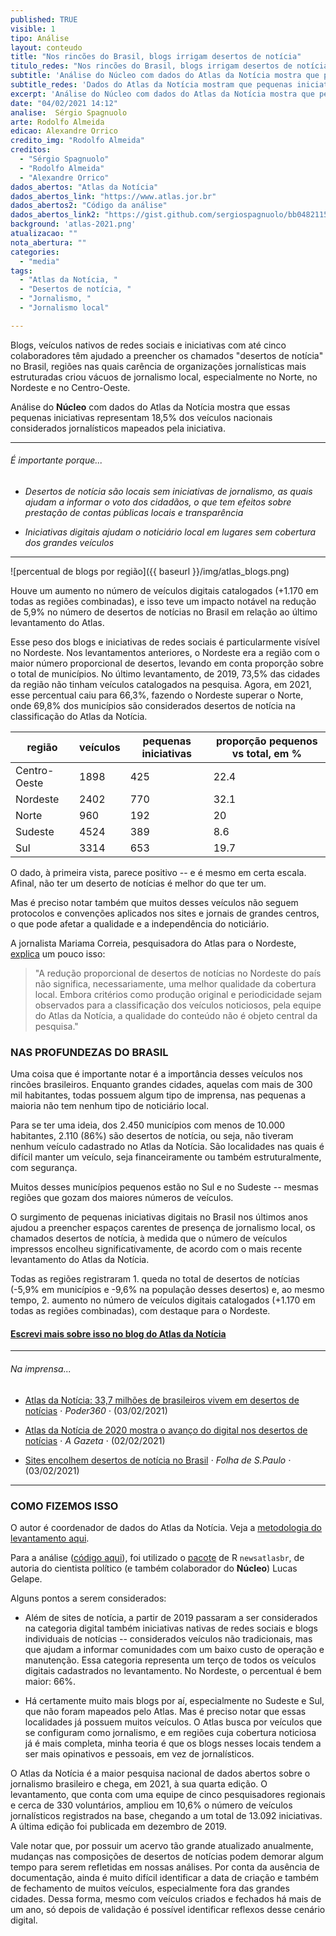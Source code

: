 ```yaml
---
published: TRUE
visible: 1
tipo: Análise
layout: conteudo
title: "Nos rincões do Brasil, blogs irrigam desertos de notícia"
titulo_redes: "Nos rincões do Brasil, blogs irrigam desertos de notícia"
subtitle: 'Análise do Núcleo com dados do Atlas da Notícia mostra que pequenas iniciativas representam 18,5% dos veículos jornalísticos mapeados pela iniciativa.'
subtitle_redes: 'Dados do Atlas da Notícia mostram que pequenas iniciativas representam 18,5% do jornalísticos mapeados pela iniciativa'
excerpt: 'Análise do Núcleo com dados do Atlas da Notícia mostra que pequenas iniciativas representam 18,5% dos veículos jornalísticos mapeados pela iniciativa.'
date: "04/02/2021 14:12"
analise:  Sérgio Spagnuolo
arte: Rodolfo Almeida
edicao: Alexandre Orrico
credito_img: "Rodolfo Almeida"
creditos:
  - "Sérgio Spagnuolo"
  - "Rodolfo Almeida"
  - "Alexandre Orrico"
dados_abertos: "Atlas da Notícia"
dados_abertos_link: "https://www.atlas.jor.br"
dados_abertos2: "Código da análise"
dados_abertos_link2: "https://gist.github.com/sergiospagnuolo/bb04821154646e78ccb097ea4fc3bb4a"
background: 'atlas-2021.png'
atualizacao: ""
nota_abertura: ""
categories:
  - "media"
tags:
  - "Atlas da Notícia, "
  - "Desertos de notícia, "
  - "Jornalismo, "
  - "Jornalismo local"

---
```


Blogs, veículos nativos de redes sociais e iniciativas com até cinco colaboradores têm ajudado a preencher os chamados "desertos de notícia" no Brasil, regiões nas quais carência de organizações jornalísticas mais estruturadas criou vácuos de jornalismo local, especialmente no Norte, no Nordeste e no Centro-Oeste.

Análise do **Núcleo** com dados do Atlas da Notícia mostra que essas pequenas iniciativas representam 18,5% dos veículos nacionais considerados jornalísticos mapeados pela iniciativa.

---

###### É importante porque...

- *Desertos de notícia são locais sem iniciativas de jornalismo, as quais ajudam a informar o voto dos cidadãos, o que tem efeitos sobre prestação de contas públicas locais e transparência*

- *Iniciativas digitais ajudam o noticiário local em lugares sem cobertura dos grandes veículos*


---

![percentual de blogs por região]({{ baseurl }}/img/atlas_blogs.png)

Houve um aumento no número de veículos digitais catalogados (+1.170 em todas as regiões combinadas), e isso teve um impacto notável na redução de 5,9% no número de desertos de notícias no Brasil em relação ao último levantamento do Atlas.

Esse peso dos blogs e iniciativas de redes sociais é particularmente visível no Nordeste. Nos levantamentos anteriores, o Nordeste era a região com o maior número proporcional de desertos, levando em conta proporção sobre o total de municípios. No último levantamento, de 2019, 73,5% das cidades da região não tinham veículos catalogados na pesquisa. Agora, em 2021, esse percentual caiu para 66,3%, fazendo o Nordeste superar o Norte, onde 69,8% dos municípios são considerados desertos de notícia na classificação do Atlas da Notícia.

| região       | veículos | pequenas iniciativas | proporção pequenos vs total, em % |
|--------------|----------|----------------------|-----------|
| Centro-Oeste | 1898     | 425                  | 22.4      |
| Nordeste     | 2402     | 770                  | 32.1      |
| Norte        | 960      | 192                  | 20        |
| Sudeste      | 4524     | 389                  | 8.6       |
| Sul          | 3314     | 653                  | 19.7      |

O dado, à primeira vista, parece positivo -- e é mesmo em certa escala. Afinal, não ter um deserto de notícias é melhor do que ter um.

Mas é preciso notar também que muitos desses veículos não seguem protocolos e convenções aplicados nos sites e jornais de grandes centros, o que pode afetar a qualidade e a independência do noticiário.

A jornalista Mariama Correia, pesquisadora do Atlas para o Nordeste, [explica](http://www.observatoriodaimprensa.com.br/atlas-da-noticia-4-0/digital-reduz-desertos-de-noticias-no-nordeste/) um pouco isso:

> "A redução proporcional de desertos de notícias no Nordeste do país não significa, necessariamente, uma melhor qualidade da cobertura local. Embora critérios como produção original e periodicidade sejam observados para a classificação dos veículos noticiosos, pela equipe do Atlas da Notícia, a qualidade do conteúdo não é objeto central da pesquisa."

### NAS PROFUNDEZAS DO BRASIL
Uma coisa que é importante notar é a importância desses veículos nos rincões brasileiros. Enquanto grandes cidades, aquelas com mais de 300 mil habitantes, todas possuem algum tipo de imprensa, nas pequenas a maioria não tem nenhum tipo de noticiário local.

Para se ter uma ideia, dos 2.450 municípios com menos de 10.000 habitantes, 2.110 (86%) são desertos de notícia, ou seja, não tiveram nenhum veículo cadastrado no Atlas da Notícia. São localidades nas quais é difícil manter um veículo, seja financeiramente ou também estruturalmente, com segurança.

Muitos desses municípios pequenos estão no Sul e no Sudeste -- mesmas regiões que gozam dos maiores números de veículos.

O surgimento de pequenas iniciativas digitais no Brasil nos últimos anos ajudou a preencher espaços carentes de presença de jornalismo local, os chamados desertos de notícia, à medida que o número de veículos impressos encolheu significativamente, de acordo com o mais recente levantamento do Atlas da Notícia.

Todas as regiões registraram 1. queda no total de desertos de notícias (-5,9% em municípios e -9,6% na população desses desertos) e, ao mesmo tempo, 2. aumento no número de veículos digitais catalogados (+1.170 em todas as regiões combinadas), com destaque para o Nordeste.

#### [Escrevi mais sobre isso no blog do Atlas da Notícia](https://medium.com/atlas-da-noticia/jornalismo-digital-reduz-abrang%C3%AAncia-de-desertos-de-not%C3%ADcia-b0863fcde0a5)

---

###### Na imprensa...

* [Atlas da Notícia: 33,7 milhões de brasileiros vivem em desertos de notícias](https://www.poder360.com.br/midia/atlas-da-noticia-337-milhoes-de-brasileiros-vivem-em-desertos-de-noticias/) &sdot; *Poder360* &sdot; (03/02/2021)

* [Atlas da Notícia de 2020 mostra o avanço do digital nos desertos de notícias](https://www.agazeta.com.br/brasil/atlas-da-noticia-de-2020-mostra-o-avanco-do-digital-nos-desertos-de-noticias-0221) &sdot; *A Gazeta* &sdot; (02/02/2021)

* [Sites encolhem desertos de notícia no Brasil](https://www1.folha.uol.com.br/mercado/2021/02/sites-encolhem-desertos-de-noticia-no-brasil.shtml) &sdot; *Folha de S.Paulo* &sdot; (03/02/2021)

---

### COMO FIZEMOS ISSO
O autor é coordenador de dados do Atlas da Notícia. Veja a [metodologia do levantamento aqui](https://www.atlas.jor.br/plataforma/sobre/metodologia/).

Para a análise ([código aqui](https://gist.github.com/sergiospagnuolo/bb04821154646e78ccb097ea4fc3bb4a)), foi utilizado o [pacote](https://www.atlas.jor.br/plataforma/api/pacote/) de R `newsatlasbr`, de autoria do cientista político (e também colaborador do **Núcleo**) Lucas Gelape.

Alguns pontos a serem considerados:

- Além de sites de notícia, a partir de 2019 passaram a ser considerados na categoria digital também iniciativas nativas de redes sociais e blogs individuais de notícias -- considerados veículos não tradicionais, mas que ajudam a informar comunidades com um baixo custo de operação e manutenção. Essa categoria representa um terço de todos os veículos digitais cadastrados no levantamento. No Nordeste, o percentual é bem maior: 66%.

- Há certamente muito mais blogs por aí, especialmente no Sudeste e Sul, que não foram mapeados pelo Atlas. Mas é preciso notar que essas localidades já possuem muitos veículos. O Atlas busca por veículos que se configuram como jornalismo, e em regiões cuja cobertura noticiosa já é mais completa, minha teoria é que os blogs nesses locais tendem a ser mais opinativos e pessoais, em vez de jornalísticos.

O Atlas da Notícia é a maior pesquisa nacional de dados abertos sobre o jornalismo brasileiro e chega, em 2021, à sua quarta edição. O levantamento, que conta com uma equipe de cinco pesquisadores regionais e cerca de 330 voluntários, ampliou em 10,6% o número de veículos jornalísticos registrados na base, chegando a um  total de 13.092 iniciativas. A última edição foi publicada em dezembro de 2019.

Vale notar que, por possuir um acervo tão grande atualizado anualmente, mudanças nas composições de desertos de notícias podem demorar algum tempo para serem refletidas em nossas análises. Por conta da ausência de documentação, ainda é muito difícil identificar a data de criação e também de fechamento de muitos veículos, especialmente fora das grandes cidades. Dessa forma, mesmo com veículos criados e fechados há mais de um ano, só depois de validação é possível identificar reflexos desse cenário digital.
